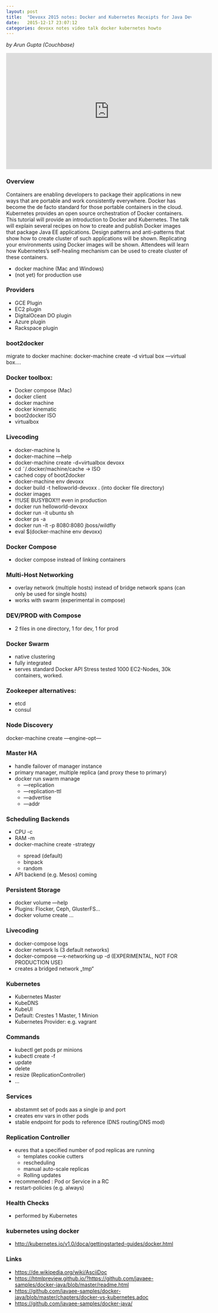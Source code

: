 ```yaml
---
layout: post
title:  "Devoxx 2015 notes: Docker and Kubernetes Receipts for Java Developers"
date:   2015-12-17 23:07:12
categories: devoxx notes video talk docker kubernetes howto
---
```


*by Arun Gupta (Couchbase)*

<iframe width="560" height="315" src="https://www.youtube.com/embed/aSATsLG59Zs" frameborder="0" allowfullscreen></iframe>

### Overview
Containers are enabling developers to package their applications in new ways that are portable and work consistently everywhere. Docker has become the de facto standard for those portable containers in the cloud. Kubernetes provides an open source orchestration of Docker containers. This tutorial will provide an introduction to Docker and Kubernetes. The talk will explain several recipes on how to create and publish Docker images that package Java EE applications. Design patterns and anti-patterns that show how to create cluster of such applications will be shown. Replicating your environments using Docker images will be shown. Attendees will learn how Kubernetes’s self-healing mechanism can be used to create cluster of these containers.

* docker machine (Mac and Windows)
* (not yet) for production use

### Providers
* GCE Plugin
* EC2 plugin
* DigitalOcean DO plugin
* Azure plugin
* Rackspace plugin

### boot2docker
migrate to docker machine:
docker-machine create -d virtual box —virtual box….

### Docker toolbox:
* Docker compose (Mac)
* docker client
* docker machine
* docker kinematic
* boot2docker ISO
* virtualbox

### Livecoding
* docker-machine ls
* docker-machine —help
* docker-machine create -d=virtualbox devoxx
* cd ˜/.docker/machine/cache -> ISO
* cached copy of boot2docker
* docker-machine env devoxx
* docker build -t helloworld-devoxx . (into docker file directory)
* docker images
* !!!USE BUSYBOX!!! even in production
* docker run helloworld-devoxx
* docker run -it ubuntu sh
* docker ps -a
* docker run -it -p 8080:8080 jboss/wildfly
* eval $(docker-machine env devoxx)

### Docker Compose
* docker compose instead of linking containers

### Multi-Host Networking
* overlay network (multiple hosts) instead of bridge network spans (can only be used for single hosts)
* works with swarm (experimental in compose)

### DEV/PROD with Compose
* 2 files in one directory, 1 for dev, 1 for prod

### Docker Swarm
* native clustering
* fully integrated
* serves standard Docker API
Stress tested 1000 EC2-Nodes, 30k containers, worked.

### Zookeeper alternatives:
* etcd
* consul

### Node Discovery
docker-machine create
—engine-opt—

### Master HA
* handle failover of manager instance
* primary manager, multiple replica (and proxy these to primary)
* docker run swarm manage
    * —replication
    * —replication-ttl
    * —advertise
    * —addr

### Scheduling Backends
* CPU -c
* RAM -m
* docker-machine create -strategy <value>
    * spread (default)
    * binpack
    * random
* API backend (e.g. Mesos) coming 

### Persistent Storage
* docker volume —help
* Plugins: Flocker, Ceph, GlusterFS…
* docker volume create …

### Livecoding
* docker-compose logs
* docker network ls (3 default networks)
* docker-compose —x-networking up -d (EXPERIMENTAL, NOT FOR PRODUCTION USE)
* creates a bridged network „tmp“

### Kubernetes
* Kubernetes Master
* KubeDNS
* KubeUI
* Default: Crestes 1 Master, 1 Minion
* Kubernetes Provider: e.g. vagrant

### Commands
* kubectl get pods pr minions
* kubectl create -f <filename>
* update
* delete 
* resize (ReplicationController)
* …

### Services
* abstammt set of pods aas a single ip and port
* creates env vars in other pods
* stable endpoint for pods to reference (DNS routing/DNS mod)

### Replication Controller
* eures that a specified number of pod replicas are running
    * templates cookie cutters
    * rescheduling
    * manual auto-scale replicas
    * Rolling updates
* recommended : Pod or Service in a RC
* restart-policies (e.g. always)

### Health Checks
* performed by Kubernetes

### kubernetes using docker
* http://kubernetes.io/v1.0/doca/gettingstarted-guides/docker.html

### Links
* https://de.wikipedia.org/wiki/AsciiDoc
* https://htmlpreview.github.io/?https://github.com/javaee-samples/docker-java/blob/master/readme.html
* https://github.com/javaee-samples/docker-java/blob/master/chapters/docker-vs-kubernetes.adoc
* https://github.com/javaee-samples/docker-java/



